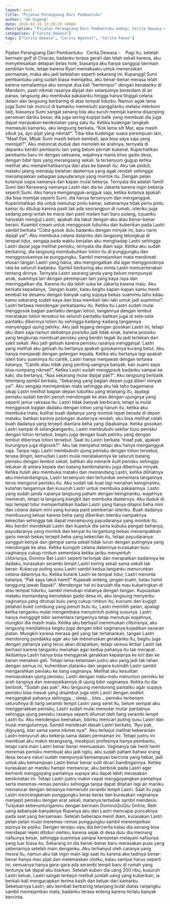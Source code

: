 ```yaml
---
layout: post
title: "Pijatan Perangsang Dari Pembantuku"
author: "Om Sugeng"
date: 2018-03-18 13:20:29 +0000
description: "Pijatan Perangsang Dari Pembantuku &nbsp; Cerita Dewasa &#8211;\u00a0 \u00a0 Pagi itu, setelah bermain golf di Ciracas, badanku terasa gerah dan lelah sekali karena, aku menyelesaikan delapan belas hole, biasa..."
categories: ["Cerita Dewasa"]
tags: ["Cerita Dewasa", "Cerita Ngentot", "Cerita Panas"]
---
```



Pijatan Perangsang Dari Pembantuku
&nbsp;
Cerita Dewasa &#8211;    Pagi itu, setelah bermain golf di Ciracas, badanku terasa gerah dan lelah sekali karena, aku menyelesaikan delapan belas hole, biasanya aku hanya sanggup bermain sembilan hole, tetapi karena Ryan memaksaku untuk meneruskan permainan, maka aku jadi kelelahan seperti sekarang ini.
Kupanggil Sumi pembantuku yang sudah biasa memijatku, aku benar-benar merasa lelah karena semalamnya aku sempat dua kali “bertempur” dengan kenalanku di Mandarin, pasti nikmat rasanya dipijat dan selanjutnya berendam di air panas, langsung aku membuka pakaianku hingga hanya tinggal celana dalam dan langsung berbaring di atas tempat tidurku.
Namun agak lama juga Sumi tak muncul di kamarku memenuhi panggilanku melalui interkom tadi, biasanya Sumi sangat senang bila aku suruh memijat karena disamping persenan dariku besar, dia juga sering kupijat balik yang membuat dia juga dapat merasakan kenikmatan yang satu itu.
Ketika kudengar langkah memasuki kamarku, aku langsung berkata, “Kok lama sih Mar, apa masih sibuk ya, ayo pijat yang nikmat!”. Tiba-tiba kudengar suara perempuan lain, “Maaf Pak, Mbak Sumi masih belum kembali, apa bisa saya saja yang memijat?”.
Aku meloncat duduk dan menoleh ke arahnya, ternyata di depanku berdiri pembantu lain yang belum pernah kukenal. Kuperhatikan pembantu baru ini dengan seksama, wajahnya manis khas gadis desa, dengan bibir tipis yang merangsang sekali.
Ia tersenyum gugup ketika melihat aku memperhatikannya dari atas ke bawah itu. Aku tak peduli, mataku jalang menatap belahan dasternya yang agak rendah sehingga menampakkan sebagian payudaranya yang montok itu. Dengan pelan kutanyai siapa namanya dan kapan mulai bekerja.
Ternyata dia adalah famili Sumi dari Kerawang namanya Lastri dan dia ke Jakarta karena ingin bekerja seperti Sumi. Aku hanya mengangguk-angguk saja, ketika kutanya apakah dia bisa memijat seperti Sumi, dia hanya tersenyum dan mengangguk.
Kuperintahkan dia untuk menutup pintu kamar, sebenarnya tidak perlu pintu kamar itu ditutup karena pasti tak ada seorangpun di rumah, isteriku juga sedang pergi entah ke mana dan pasti malam hari baru pulang, tujuanku hanyalah menguji Lastri, apakah dia takut dengan aku atau benar-benar berani. Kuambil cream untuk menggosok tubuhku dan kuberikan pada Lastri sambil berkata “Coba gosok dulu badanku dengan minyak ini, baru nanti dipijat ya!”.
Aku membuka celana dalamku dan langsung telungkup di tempat tidur, sengaja pada waktu berjalan aku menghadap Lastri sehingga Lastri dapat juga melihat penisku, ternyata dia diam saja. Ketika aku sudah berbaring, dia langsung membubuhkan lotion itu di punggungku dan menggosokannya ke punggungku. Sambil memejamkan mata menikmati elusan tangan Lastri yang halus, aku mengingatkan dia agar menggosoknya rata ke seluruh badanku. Sambil berbaring aku minta Lastri menceriterakan tentang dirinya.
Ternyata Lastri seorang janda yang belum mempunyai anak, suaminya lari dengan perempuan lain yang kaya raya dan meninggalkan dia. Karena itu dia lebih suka ke Jakarta karena malu. Aku berkata kepadanya, “Jangan kuatir, kalau begitu kapan-kapan kamu mesti kembali ke desamu dengan banyak uang supaya bekas suamimu tahu kalau kamu sekarang sudah kaya dan bisa membeli laki-laki untuk jadi suamimu!”.
Lastri tertawa mendengar perkataanku itu. Ketika itu Lastri sudah mulai menggosok bagian pantatku dengan lotion, tangannya dengan lembut meratakan lotion tersebut ke seluruh pantatku bahkan juga di sela-sela pantatku diberinya lotion itu sehingga kadang-kadang tangannya menyenggol ujung pelirku.
Aku jadi tegang dengan gosokan Lastri ini, tetapi aku diam saja namun akibatnya posisiku jadi tidak enak, karena posisiku yang tengkurap membuat penisku yang berdiri tegak itu jadi tertekan dan sakit sekali. Aku jadi gelisah karena penisku rasanya mengganjal. Lastri yang melihat aku gelisah itu bertanya apakah gosokannya kurang betul. Aku hanya menjawab dengan gelengan kepala.
Ketika aku bertanya lagi apakah isteri baru suaminya itu cantik, Lastri hanya menjawab dengan tertawa katanya, “Cantik atau tidak yang penting uangnya banyak, kan suami saya bisa numpang nikmat!”, Ketika Lastri sudah menggosok badanku sampai ke kaki, dia bertanya, “Apa sekarang mulai dipijat pak?”.
Aku langsung berbalik telentang sambil berkata, “Sekarang yang bagian depan juga diberi minyak ya!”. Aku sengaja memejamkan mata sehingga aku tak tahu bagaimana sikap Lastri melihat bagian depan tubuhku yang telanjang itu, apalagi penisku sudah berdiri penuh mendongak ke atas dengan ujungnya yang seperti jamur raksasa itu.
Lastri tidak banyak berbicara, tetapi ia mulai menggosok bagian dadaku dengan lotion yang harum itu, ketika aku membuka mata, kulihat buah dadanya yang montok tepat berada di depan mataku, bahkan karena potongan dusternya rendah, aku bisa melihat celah buah dadanya yang terjepit diantara beha yang dipakainya.
Ketika gosokan Lastri sampai di selangkanganku, Lastri membubuhi sekitar bulu penisku dengan lotion tersebut, begitu juga dengan buah pelirku yang dengan lembut diberinya lotion tersebut. Saat itu Lastri berkata “maaf pak, apakah burungnya juga digosok?”. Aku tak menyahut tetapi aku hanya mengangguk saja.
Tanpa ragu Lastri membubuhi ujung penisku dengan lotion tersebut, terasa dingin, kemudian Lastri mulai meratakannya ke seluruh batang penisku dengan lembut sekali, bahkan dia menarik kulit penisku sehingga lekukan di antara kepala dan batang kenikmatanku juga diberinya minyak.
Ketika itulah aku membuka mataku dan memandang Lastri, ketika dilihatnya aku memandangnya, Lastri tersenyum dan tertunduk sementara tangannya terus mengurut penisku itu. Aku sudah tak kuat lagi menahan keinginanku, kutahan tangannya dan kusuruh Lastri untuk membuka pakaiannya. Lastri yang sudah janda rupanya langsung paham dengan keinginanku, wajahnya memerah, tetapi ia langsung bangkit dan membuka dasternya.
Aku duduk di tepi tempat tidur memperhatikan badan Lastri yang hanya dilapisi beha mini dan celana dalam mini yang kurasa pasti pemberian isteriku. Buah dadanya membusung keluar karena beha yang diberikan isteriku nampaknya kekecilan sehingga tak dapat menampung payudaranya yang montok itu.
Aku berdiri mendekati Lastri dan kupeluk dia serta kubuka pengait behanya, payudaranya yang montok dan kenyal itu tergantung bebas menampakkan garis merah bekas terjepit beha yang kekecilan itu, tetapi payudaranya sungguh kenyal dan gempal sama sekali tidak turun dengan putingnya yang mendongak ke atas. Ketika kurogoh celana dalamnya kurasakan bulu vaginanya cukup rimbun sementara ketika jariku menyentuh clitorisnya, Domino Bet
Lastri seperti terlonjak dan merapatkan badannya ke dadaku, kurasakan serambi lempit Lastri kering sekali sama sekali tak berair. Kukecup puting susu Lastri sambil kedua tanganku menurunkan celana dalamnya itu. Ketika kutarik Lastri ke tempat tidur, Lastri meronta katanya,
“Pak saya takut hamil!” Kujawab enteng, jangan kuatir, kalau hamil tanggung jawab Bapak!”. Mendengar hal ini barulah dia mau kubaringkan di atas tempat tidurku, sambil menutupi matanya dengan tangan. Kupuaskan mataku memandang kemolekan gadis desa ini, aku langsung menyerbu vaginanya yang ditutupi bulu yang cukup rimbun itu, kuciumi dan kugigit pelahan bukit cembung yang penuh bulu itu,
Lastri merintih pelan, apalagi ketika tanganku mulai mengembara menyentuh puting susunya. Lastri hanya menggigit bibir sementara tangannya tetap menutupi wajahnya, mungkin dia masih malu. Ketika aku berhasil menemukan clitorisnya, aku langsung menjilatinya begitu juga dengan bibir vaginanya kujadikan sasaran jilatan.
Mungkin karena merasa geli yang tak tertahankan, tangan Lastri mendorong pundakku agar aku tak meneruskan gerakanku itu, begitu juga dengan pahanya yang terus akan dirapatkan, tetapi semua ikhtiar Lastri tak berhasil karena tanganku menahan agar kedua pahanya itu tak merapat. Akibatnya Lastri hanya bisa menggerak gerakkan kepalanya ke kiri dan ke kanan menahan geli.
Tetapi lama-kelamaan justru aku yang jadi tak tahan dengan semua ini, kuhentikan jilatanku dan segera kutindih Lastri sambil mengarahkan penisku ke liang vaginanya. Melihat aku kesulitan memasukkan ujung penisku, Lastri dengan malu-malu menuntun penisku ke arah liangnya dan menepatkannya di ujung bibir vaginanya. Ketika itu dia berbisik, “Sudah pas pak”.
Aku langsung mendorong pantatku agar supaya penisku bisa masuk yang disambut juga oleh Lastri dengan sedikit mengangkat pahanya sehingga.., sleep.., bles.., penisku terbenam seluruhnya di liang serambi lempit Lastri yang seret itu, belum sempat aku menggerakkan penisku, Lastri sudah mulai memutar mutar pantatnya sehingga ujung penisku rasanya seperti dilumat oleh liang serambi lempit Lastri itu.
Aku mendengus keenakan, bibirku mencari puting susu Lastri dan mulai mengulumnya. Sambil mendesah desah Lastri berkata, “Ayo pak, digoyang, biar sama sama nikmat nya!”. Aku terkejut melihat keberanian Lastri menyuruh aku bekerja sama dalam permainan ini.
Tetapi justru ini membuat aku makin terangsang, meskipun profesinya hanya pembantu, tetapi cara main Lastri benar benar memuaskan. Vaginanya tak henti henti meremas penisku membuat aku jadi ngilu, aku sudah paham bahwa orang desa secara naluri sudah mempunyai kemampuan bercinta yang hebat, jadi untuk aku kemampuan Lastri benar benar sulit dicari bandingannya.
Ketika kurasakan air maniku hampir memancar, aku berbisik pada Lastri agar berhenti menggoyang pantatnya supaya aku dapat lebih merasakan kenikmatan ini. Tetapi Lastri justru makin cepat menggoyangkan pantatnya serta meremas-remas penisku sehingga tanpa dapat ditahan lagi air maniku memancar dengan derasnya memenuhi serambi lempit Lastri.
Saat itu juga Lastri mencengkeram punggungku keras keras dan kurasakan vaginanya menjepit penisku dengan erat sekali, matanya terbeliak sambil mendesis.
Tunjukan keberuntunganmu dengan bermain DominoQiuQiu Online, Raih uang sebanyak-banyaknya
Rupanya aku dan Lastri mencapai puncaknya pada saat yang bersamaan. Setelah beberapa menit diam, kurasakan Lastri pelan pelan mulai meremas-remas punggungku sambil menempelkan pipinya ke pipiku.
Dengan tersipu-sipu dia bercerita kalau dia senang bisa mendapat rejeki ditiduri olehku, karena sejak di desa dulu dia memang nafsunya besar, sehingga suaminya sampai kerepotan melayani nafsunya yang luar biasa itu. Sekarang ini dia benar-benar baru merasakan puas yang sebenarnya setelah main denganku.
Aku terhanyut oleh caranya yang mesra itu, namun aku tak ingin main lagi saat itu karena aku tadinya benar-benar hanya mau pijat dan melemaskan ototku, kalau sampai harus seperti ini, semuanya hanya gara-gara ada serambi lempit baru di rumah yang tentunya tak dapat aku biarkan. Setelah kuberi dia uang 200 ribu, kusuruh Lastri keluar, Lastri sangat terkejut melihat jumlah uang yang kuberikan, ia berkali-kali mengucapkan terima kasih dan keluar dari kamarku.
Sekeluarnya Lastri, aku kembali berbaring telanjang bulat diatas ranjangku sambil memejamkan mata, badanku terasa enteng karena terlalu banyak bercinta.

